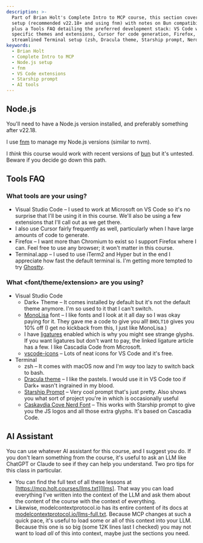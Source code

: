 ```yaml
---
description: >-
  Part of Brian Holt's Complete Intro to MCP course, this section covers Node.js
  setup (recommended v22.18+ and using fnm) with notes on Bun compatibility,
  plus a Tools FAQ detailing the preferred development stack: VS Code with
  specific themes and extensions, Cursor for code generation, Firefox, and a
  streamlined Terminal setup (zsh, Dracula theme, Starship prompt, Nerd Font).
keywords:
  - Brian Holt
  - Complete Intro to MCP
  - Node.js setup
  - fnm
  - VS Code extensions
  - Starship prompt
  - AI tools
---
```


## Node.js

You'll need to have a Node.js version installed, and preferably something after v22.18.

I use [fnm][fnm] to manage my Node.js versions (similar to nvm).

I _think_ this course would work with recent versions of [bun][bun] but it's untested. Beware if you decide go down this path.

## Tools FAQ

### What tools are your using?

- Visual Studio Code – I used to work at Microsoft on VS Code so it's no surprise that I'll be using it in this course. We'll also be using a few extensions that I'll call out as we get there.
- I also use Cursor fairly frequently as well, particularly when I have large amounts of code to generate.
- Firefox – I want more than Chromium to exist so I support Firefox where I can. Feel free to use any browser; it won't matter in this course.
- Terminal.app – I used to use iTerm2 and Hyper but in the end I appreciate how fast the default terminal is. I'm getting more tempted to try [Ghostty][ghostty].

### What <font/theme/extension> are you using?

- Visual Studio Code
  - Dark+ Theme – It comes installed by default but it's not the default theme anymore. I'm so used to it that I can't switch.
  - [MonoLisa][monolisa] font – I like fonts and I look at it all day so I was okay paying for it. They gave me a code to give you all! `BHOLT10` gives you 10% off (I get no kickback from this, I just like MonoLisa.)
  - I have [ligatures][ligatures] enabled which is why you might see strange glyphs. If you want ligatures but don't want to pay, the linked ligature article has a few. I like Cascadia Code from Microsoft.
  - [vscode-icons][vscode-icons] – Lots of neat icons for VS Code and it's free.
- Terminal
  - zsh – It comes with macOS now and I'm _way_ too lazy to switch back to bash.
  - [Dracula theme][dracula] – I like the pastels. I would use it in VS Code too if Dark+ wasn't ingrained in my blood.
  - [Starship Prompt][starship] – Very cool prompt that's just pretty. Also shows you what sort of project you're in which is occasionally useful
  - [Caskaydia Cove Nerd Font][nerd] – This works with Starship prompt to give you the JS logos and all those extra glyphs. It's based on Cascadia Code.

## AI Assistant

You can use whatever AI assistant for this course, and I suggest you do. If you don't learn something from the course, it's useful to ask an LLM like ChatGPT or Claude to see if they can help you understand. Two pro tips for this class in particular.

- You can find the full text of all these lessons at [https://mcp.holt.courses/llms.txt][llms]. That way you can load everything I've written into the context of the LLM and ask them about the content of the course with the context of everything.
- Likewise, modelcontextprotocol.io has its entire content of its docs at [modelcontextprotocol.io/llms-full.txt][mcp]. Because MCP changes at such a quick pace, it's useful to load some or all of this context into your LLM. Because this one is so big (some 12K lines last I checked) you may not want to load _all_ of this into context, maybe just the sections you need.

[ligatures]: https://worldofzero.com/posts/enable-font-ligatures-vscode/
[monolisa]: https://www.monolisa.dev/
[vscode-icons]: https://marketplace.visualstudio.com/items?itemName=vscode-icons-team.vscode-icons
[dracula]: https://draculatheme.com/
[starship]: https://starship.rs/
[nerd]: https://www.nerdfonts.com/font-downloads
[fnm]: https://github.com/Schniz/fnm
[bun]: https://bun.sh/
[llms]: https://mcp.holt.courses/llms.txt
[mcp]: https://modelcontextprotocol.io/llms-full.txt
[ghostty]: https://ghostty.org/
